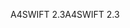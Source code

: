 <span data-ttu-id="2e468-101">A4SWIFT 2.3</span><span class="sxs-lookup"><span data-stu-id="2e468-101">A4SWIFT 2.3</span></span>